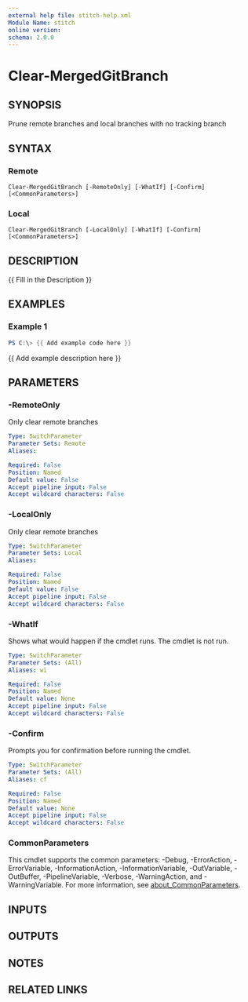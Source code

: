 ```yaml
---
external help file: stitch-help.xml
Module Name: stitch
online version:
schema: 2.0.0
---
```


# Clear-MergedGitBranch

## SYNOPSIS
Prune remote branches and local branches with no tracking branch

## SYNTAX

### Remote
```
Clear-MergedGitBranch [-RemoteOnly] [-WhatIf] [-Confirm] [<CommonParameters>]
```

### Local
```
Clear-MergedGitBranch [-LocalOnly] [-WhatIf] [-Confirm] [<CommonParameters>]
```

## DESCRIPTION
{{ Fill in the Description }}

## EXAMPLES

### Example 1
```powershell
PS C:\> {{ Add example code here }}
```

{{ Add example description here }}

## PARAMETERS

### -RemoteOnly
Only clear remote branches

```yaml
Type: SwitchParameter
Parameter Sets: Remote
Aliases:

Required: False
Position: Named
Default value: False
Accept pipeline input: False
Accept wildcard characters: False
```

### -LocalOnly
Only clear remote branches

```yaml
Type: SwitchParameter
Parameter Sets: Local
Aliases:

Required: False
Position: Named
Default value: False
Accept pipeline input: False
Accept wildcard characters: False
```

### -WhatIf
Shows what would happen if the cmdlet runs.
The cmdlet is not run.

```yaml
Type: SwitchParameter
Parameter Sets: (All)
Aliases: wi

Required: False
Position: Named
Default value: None
Accept pipeline input: False
Accept wildcard characters: False
```

### -Confirm
Prompts you for confirmation before running the cmdlet.

```yaml
Type: SwitchParameter
Parameter Sets: (All)
Aliases: cf

Required: False
Position: Named
Default value: None
Accept pipeline input: False
Accept wildcard characters: False
```

### CommonParameters
This cmdlet supports the common parameters: -Debug, -ErrorAction, -ErrorVariable, -InformationAction, -InformationVariable, -OutVariable, -OutBuffer, -PipelineVariable, -Verbose, -WarningAction, and -WarningVariable. For more information, see [about_CommonParameters](http://go.microsoft.com/fwlink/?LinkID=113216).

## INPUTS

## OUTPUTS

## NOTES

## RELATED LINKS
